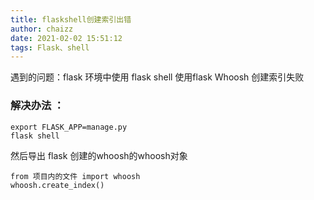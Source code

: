 ```yaml
---
title: flaskshell创建索引出错
author: chaizz
date: 2021-02-02 15:51:12
tags: Flask、shell
---
```


遇到的问题：flask 环境中使用 flask shell  使用flask Whoosh 创建索引失败

<!--more-->

### 解决办法 ：

    export FLASK_APP=manage.py
    flask shell 

然后导出 flask 创建的whoosh的whoosh对象
    
```
from 项目内的文件 import whoosh
whoosh.create_index()
```


​    

